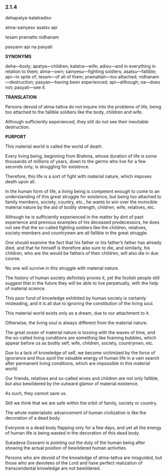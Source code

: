 <!--
.. title: Srimad::Nectar 90 of 819
.. slug: sb-90-ignorance
.. date: 2019-08-14 03:45:35 UTC-04:00
.. tags: ignorance
.. category: bhagavatam
.. link: 
.. description: ignorance
.. type: text
-->


### 2.1.4

dehapatya-kalatradisv

atma-sainyesv asatsv api

tesam pramatto nidhanam

pasyann api na pasyati

<!-- TEASER_END -->

**SYNONYMS**

deha—body; apatya—children; kalatra—wife; adisu—and in everything in relation to them; atma—own; sainyesu—fighting soldiers; asatsu—fallible; api—in spite of; tesam—of all of them; pramattah—too attached; nidhanam—destruction; pasyan—having been experienced; api—although; na—does not; pasyati—see it.

**TRANSLATION**

Persons devoid of atma-tattva do not inquire into the problems of life, being too attached to the fallible soldiers like the body, children and wife.

Although sufficiently experienced, they still do not see their inevitable destruction.

**PURPORT**

This material world is called the world of death.

Every living being, beginning from Brahma, whose duration of life is some thousands of millions of years, down to the germs who live for a few seconds only, is struggling for existence.

Therefore, this life is a sort of fight with material nature, which imposes death upon all.

In the human form of life, a living being is competent enough to come to an understanding of this great struggle for existence, but being too attached to family members, society, country, etc., he wants to win over the invincible material nature by the aid of bodily strength, children, wife, relatives, etc.

Although he is sufficiently experienced in the matter by dint of past experience and previous examples of his deceased predecessors, he does not see that the so-called fighting soldiers like the children, relatives, society members and countrymen are all fallible in the great struggle.

One should examine the fact that his father or his father’s father has already died, and that he himself is therefore also sure to die, and similarly, his children, who are the would be fathers of their children, will also die in due course.

No one will survive in this struggle with material nature.

The history of human society definitely proves it, yet the foolish people still suggest that in the future they will be able to live perpetually, with the help of material science.

This poor fund of knowledge exhibited by human society is certainly misleading, and it is all due to ignoring the constitution of the living soul.

This material world exists only as a dream, due to our attachment to it.

Otherwise, the living soul is always different from the material nature.

The great ocean of material nature is tossing with the waves of time, and the so-called living conditions are something like foaming bubbles, which appear before us as bodily self, wife, children, society, countrymen, etc.

Due to a lack of knowledge of self, we become victimized by the force of ignorance and thus spoil the valuable energy of human life in a vain search after permanent living conditions, which are impossible in this material world.

Our friends, relatives and so-called wives and children are not only fallible, but also bewildered by the outward glamor of material existence.

As such, they cannot save us.

Still we think that we are safe within the orbit of family, society or country.

The whole materialistic advancement of human civilization is like the decoration of a dead body.

Everyone is a dead body flapping only for a few days, and yet all the energy of human life is being wasted in the decoration of this dead body.

Sukadeva Gosvami is pointing out the duty of the human being after showing the actual position of bewildered human activities.

Persons who are devoid of the knowledge of atma-tattva are misguided, but those who are devotees of the Lord and have perfect realization of transcendental knowledge are not bewildered.

